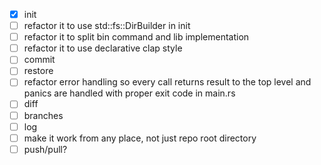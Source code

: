 - [X] init
- [ ] refactor it to use std::fs::DirBuilder in init
- [ ] refactor it to split bin command and lib implementation
- [ ] refactor it to use declarative clap style
- [ ] commit
- [ ] restore
- [ ] refactor error handling so every call returns result to the top level and panics are handled with proper exit code in main.rs
- [ ] diff
- [ ] branches
- [ ] log
- [ ] make it work from any place, not just repo root directory
- [ ] push/pull?
